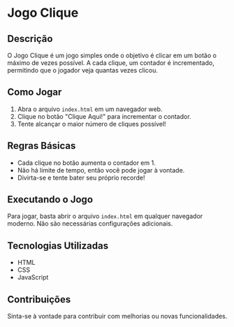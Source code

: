 # Jogo Clique

## Descrição
O Jogo Clique é um jogo simples onde o objetivo é clicar em um botão o máximo de vezes possível. A cada clique, um contador é incrementado, permitindo que o jogador veja quantas vezes clicou.

## Como Jogar
1. Abra o arquivo `index.html` em um navegador web.
2. Clique no botão "Clique Aqui!" para incrementar o contador.
3. Tente alcançar o maior número de cliques possível!

## Regras Básicas
- Cada clique no botão aumenta o contador em 1.
- Não há limite de tempo, então você pode jogar à vontade.
- Divirta-se e tente bater seu próprio recorde!

## Executando o Jogo
Para jogar, basta abrir o arquivo `index.html` em qualquer navegador moderno. Não são necessárias configurações adicionais. 

## Tecnologias Utilizadas
- HTML
- CSS
- JavaScript

## Contribuições
Sinta-se à vontade para contribuir com melhorias ou novas funcionalidades.